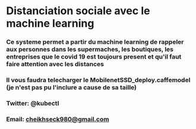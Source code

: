 # Distanciation sociale avec le machine learning
### Ce systeme permet a partir du machine learning de rappeler aux personnes dans les supermaches, les boutiques, les entreprises que le covid 19 est toujours present et qu'il faut faire attention avec les distances

### Il vous faudra telecharger le MobilenetSSD_deploy.caffemodel (je n'est pas pu l'inclure a cause de sa taille)

### Twitter: @kubectl
### Email: cheikhseck980@gmail.com